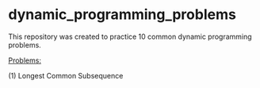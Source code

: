 # dynamic_programming_problems
This repository was created to practice 10 common dynamic programming problems.

<ins>Problems:</ins>

(1) Longest Common Subsequence
